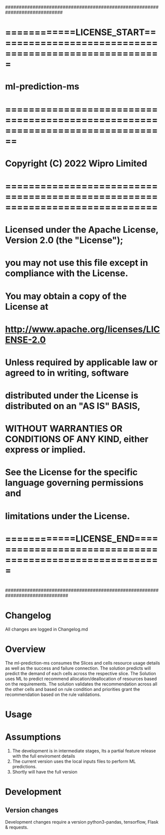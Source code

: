 #############################################################################
#  ============LICENSE_START=======================================================
#  ml-prediction-ms
#  ================================================================================
#   Copyright (C) 2022 Wipro Limited
#   ==============================================================================
#     Licensed under the Apache License, Version 2.0 (the "License");
#     you may not use this file except in compliance with the License.
#     You may obtain a copy of the License at
#
#          http://www.apache.org/licenses/LICENSE-2.0
#
#     Unless required by applicable law or agreed to in writing, software
#     distributed under the License is distributed on an "AS IS" BASIS,
#     WITHOUT WARRANTIES OR CONDITIONS OF ANY KIND, either express or implied.
#     See the License for the specific language governing permissions and
#     limitations under the License.
#  ============LICENSE_END=========================================================
#
###############################################################################




# Changelog
All changes are logged in Changelog.md

# Overview
The ml-prediction-ms consumes the Slices and cells resource usage details as well as the success and failure connection.
The solution predicts will predict the demand of each cells across the respective slice. 
The Solution uses ML to predict recommend allocation/deallocation of resources based on the requirements. The solution validates the recommendation across all the other cells and based on rule condition and priorities grant the recommendation based on the rule validations. 


# Usage

# Assumptions
1. The development is in intermediate stages, Its a partial feature release with the full enviroment details 
2. The current version uses the local inputs files to perform ML predictions.
3. Shortly will have the full version


# Development
## Version changes
Development changes require a version python3-pandas, tensorflow, Flask & requests. 
